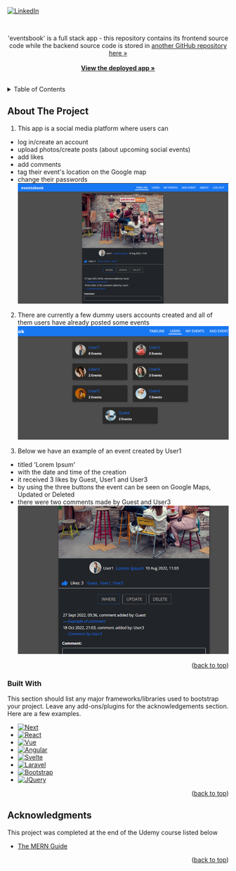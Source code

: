 
<a name="readme-top"></a>

[![LinkedIn][linkedin-shield]][linkedin-url]



<!-- PROJECT LOGO -->
<br />
<div align="center">


  <p>
    'eventsbook' is a full stack app - this repository contains its frontend source code while
    the backend source code is stored in 
    <a href="https://github.com/spatulatom/backend-eventsbook">
    another GitHub repository  here »</a>
    <br />
    <br />
    <a href="https://eventsbook-91260.web.app/allevents"><strong>View the deployed app »</strong></a>
    <br />
    <br />
   
  </p>
</div>



<!-- TABLE OF CONTENTS -->
<details>
  <summary>Table of Contents</summary>
  <ol>
    <li><a href="#about-the-project">About The Project</a></li>
    <li><a href="#built-with">Built With</a></li>
    <li><a href="#acknowledgments">Acknowledgments</a></li>
  </ol>
</details>



<!-- ABOUT THE PROJECT -->
## About The Project

1. This app is a social media platform where users can
* log in/create an account
* upload photos/create posts (about upcoming social events)
* add likes
* add comments
* tag their event's location on the Google map 
* change their passwords
![Product Name Screen Shot](imgs/eb1.png)


2. There are currently a few dummy users accounts created and all of them users have already posted some events
![Product Name Screen Shot](imgs/eb5.png)



3. Below we have an example of an event created by User1
* titled 'Lorem Ipsum'
* with the date and time of the creation
* it received 3 likes by Guest, User1 and User3
* by using the three buttons the event can be seen on Google Maps, 
Updated or Deleted
* there were two comments made by Guest and User3
![Product Name Screen Shot](imgs/eb6.png)


<p align="right">(<a href="#readme-top">back to top</a>)</p>



### Built With

This section should list any major frameworks/libraries used to bootstrap your project. Leave any add-ons/plugins for the acknowledgements section. Here are a few examples.

* [![Next][Next.js]][Next-url]
* [![React][React.js]][React-url]
* [![Vue][Vue.js]][Vue-url]
* [![Angular][Angular.io]][Angular-url]
* [![Svelte][Svelte.dev]][Svelte-url]
* [![Laravel][Laravel.com]][Laravel-url]
* [![Bootstrap][Bootstrap.com]][Bootstrap-url]
* [![JQuery][JQuery.com]][JQuery-url]

<p align="right">(<a href="#readme-top">back to top</a>)</p>





<!-- ACKNOWLEDGMENTS -->
## Acknowledgments

This project was completed at the end of the Udemy course listed below


* <a href="https://www.udemy.com/course/react-nodejs-express-mongodb-the-mern-fullstack-guide/learn/lecture/16833284?start=15#overview">The MERN Guide</a>


<p align="right">(<a href="#readme-top">back to top</a>)</p>



<!-- MARKDOWN LINKS & IMAGES -->

[linkedin-shield]: https://img.shields.io/badge/-LinkedIn-black.svg?style=for-the-badge&logo=linkedin&colorB=555
[linkedin-url]: https://www.linkedin.com/in/tomasz-s-069249244/
[product-screenshot]: images/screenshot.png
[Next.js]: https://img.shields.io/badge/next.js-000000?style=for-the-badge&logo=nextdotjs&logoColor=white
[Next-url]: https://nextjs.org/
[React.js]: https://img.shields.io/badge/React-20232A?style=for-the-badge&logo=react&logoColor=61DAFB
[React-url]: https://reactjs.org/
[Vue.js]: https://img.shields.io/badge/Vue.js-35495E?style=for-the-badge&logo=vuedotjs&logoColor=4FC08D
[Vue-url]: https://vuejs.org/
[Angular.io]: https://img.shields.io/badge/Angular-DD0031?style=for-the-badge&logo=angular&logoColor=white
[Angular-url]: https://angular.io/
[Svelte.dev]: https://img.shields.io/badge/Svelte-4A4A55?style=for-the-badge&logo=svelte&logoColor=FF3E00
[Svelte-url]: https://svelte.dev/
[Laravel.com]: https://img.shields.io/badge/Laravel-FF2D20?style=for-the-badge&logo=laravel&logoColor=white
[Laravel-url]: https://laravel.com
[Bootstrap.com]: https://img.shields.io/badge/Bootstrap-563D7C?style=for-the-badge&logo=bootstrap&logoColor=white
[Bootstrap-url]: https://getbootstrap.com
[JQuery.com]: https://img.shields.io/badge/jQuery-0769AD?style=for-the-badge&logo=jquery&logoColor=white
[JQuery-url]: https://jquery.com 
